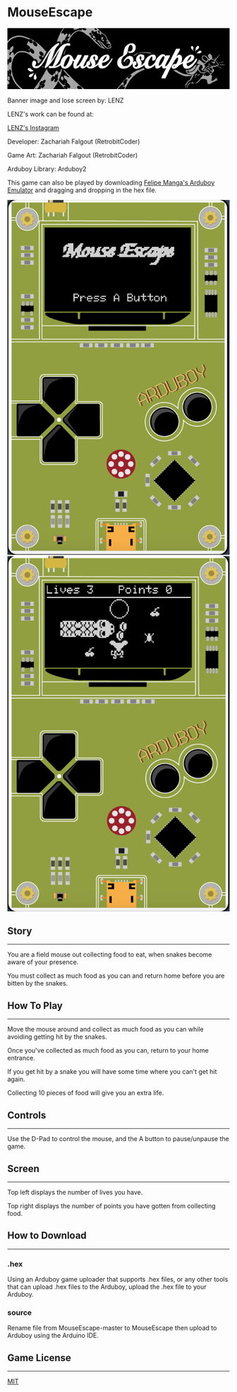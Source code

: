 # MouseEscape
![banner image](/images/banner.jpg)

Banner image and lose screen by: LENZ

LENZ's work can be found at:

[LENZ's Instagram](https://www.instagram.com/lenzartz/)

Developer: Zachariah Falgout (RetrobitCoder)

Game Art: Zachariah Falgout (RetrobitCoder)

Arduboy Library: Arduboy2

This game can also be played by downloading [Felipe Manga's Arduboy Emulator](https://github.com/felipemanga/ProjectABE/releases) and dragging and dropping in the hex file.

![screenshot0](/images/screenshot0.png)
![screenshot1](/images/screenshot1.png)

## Story
---

You are a field mouse out collecting food to eat, when snakes become aware of your presence.

You must collect as much food as you can and return home before you are bitten by the snakes.

## How To Play
___

Move the mouse around and collect as much food as you can while avoiding getting hit by the snakes.

Once you've collected as much food as you can, return to your home entrance.

If you get hit by a snake you will have some time where you can't get hit again.

Collecting 10 pieces of food will give you an extra life.

## Controls
---

Use the D-Pad to control the mouse, and the A button to pause/unpause the game.

## Screen
---

Top left displays the number of lives you have.

Top right displays the number of points you have gotten from collecting food.

## How to Download
---
### .hex
Using an Arduboy game uploader that supports .hex files, or any other tools that can upload .hex files to the Arduboy, upload the .hex file to your Arduboy.

### source
Rename file from MouseEscape-master to MouseEscape then upload to Arduboy using the Arduino IDE.

## Game License
---
[MIT](https://opensource.org/licenses/MIT)
